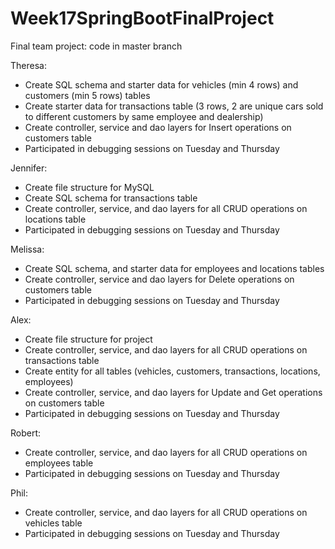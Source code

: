 # Week17SpringBootFinalProject

Final team project: code in master branch

Theresa:
-	Create SQL schema and starter data for vehicles (min 4 rows) and customers (min 5 rows) tables
-	Create starter data for transactions table (3 rows, 2 are unique cars sold to different customers by same employee and dealership)
-	Create controller, service and dao layers for Insert operations on customers table
-	Participated in debugging sessions on Tuesday and Thursday

Jennifer:
-	Create file structure for MySQL
-	Create SQL schema for transactions table
-	Create controller, service, and dao layers for all CRUD operations on locations table
-	Participated in debugging sessions on Tuesday and Thursday

Melissa:
-	Create SQL schema, and starter data for employees and locations tables
-	Create controller, service and dao layers for Delete operations on customers table 
-	Participated in debugging sessions on Tuesday and Thursday

Alex:
-	Create file structure for project
-	Create controller, service, and dao layers for all CRUD operations on transactions table
-	Create entity for all tables (vehicles, customers, transactions, locations, employees)
-	Create controller, service, and dao layers for Update and Get operations on customers table
-	Participated in debugging sessions on Tuesday and Thursday

Robert:
-	Create controller, service, and dao layers for all CRUD operations on employees table
-	Participated in debugging sessions on Tuesday and Thursday

Phil:
-	Create controller, service, and dao layers for all CRUD operations on vehicles table
-	Participated in debugging sessions on Tuesday and Thursday

